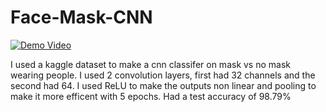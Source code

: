 # Face-Mask-CNN
[![Demo Video](https://img.youtube.com/vi/01qaPzLxGEE/0.jpg)](https://www.youtube.com/watch?v=01qaPzLxGEE)

I used a kaggle dataset to make a cnn classifer on mask vs no mask wearing people. 
I used 2 convolution layers, first had 32 channels and the second had 64. 
I used ReLU to make the outputs non linear and pooling to make it more efficent with 5 epochs. 
Had a test accuracy of 98.79%

